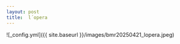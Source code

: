 ```yaml
---
layout: post
title:  l´opera
---
```


![_config.yml]({{ site.baseurl }}/images/bmr20250421_lopera.jpeg)
